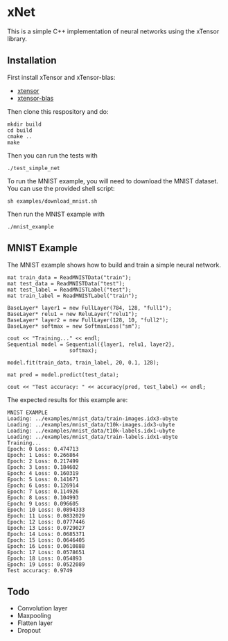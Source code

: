 # xNet

This is a simple C++ implementation of neural networks using the xTensor library. 

## Installation

First install xTensor and xTensor-blas:

* [xtensor](https://github.com/QuantStack/xtensor)
* [xtensor-blas](https://github.com/QuantStack/xtensor-blas)

Then clone this respository and do:

```
mkdir build
cd build
cmake ..
make
```

Then you can run the tests with
```
./test_simple_net
```

To run the MNIST example, you will need to download the MNIST dataset. You can use the provided shell script:

```
sh examples/download_mnist.sh
```

Then run the MNIST example with
```
./mnist_example
```

## MNIST Example

The MNIST example shows how to build and train a simple neural network.

```
mat train_data = ReadMNISTData("train");
mat test_data = ReadMNISTData("test");
mat test_label = ReadMNISTLabel("test");
mat train_label = ReadMNISTLabel("train");

BaseLayer* layer1 = new FullLayer(784, 128, "full1");
BaseLayer* relu1 = new ReluLayer("relu1");
BaseLayer* layer2 = new FullLayer(128, 10, "full2");
BaseLayer* softmax = new SoftmaxLoss("sm");

cout << "Training..." << endl;
Sequential model = Sequential({layer1, relu1, layer2},
                    softmax);

model.fit(train_data, train_label, 20, 0.1, 128);

mat pred = model.predict(test_data);

cout << "Test accuracy: " << accuracy(pred, test_label) << endl;
```

The expected results for this example are:

```
MNIST EXAMPLE
Loading: ../examples/mnist_data/train-images.idx3-ubyte
Loading: ../examples/mnist_data/t10k-images.idx3-ubyte
Loading: ../examples/mnist_data/t10k-labels.idx1-ubyte
Loading: ../examples/mnist_data/train-labels.idx1-ubyte
Training...
Epoch: 0 Loss: 0.474713
Epoch: 1 Loss: 0.266864
Epoch: 2 Loss: 0.217499
Epoch: 3 Loss: 0.184602
Epoch: 4 Loss: 0.160319
Epoch: 5 Loss: 0.141671
Epoch: 6 Loss: 0.126914
Epoch: 7 Loss: 0.114926
Epoch: 8 Loss: 0.104993
Epoch: 9 Loss: 0.096605
Epoch: 10 Loss: 0.0894333
Epoch: 11 Loss: 0.0832029
Epoch: 12 Loss: 0.0777446
Epoch: 13 Loss: 0.0729027
Epoch: 14 Loss: 0.0685371
Epoch: 15 Loss: 0.0646405
Epoch: 16 Loss: 0.0610888
Epoch: 17 Loss: 0.0578651
Epoch: 18 Loss: 0.054893
Epoch: 19 Loss: 0.0522089
Test accuracy: 0.9749
```

## Todo
* Convolution layer
* Maxpooling
* Flatten layer
* Dropout